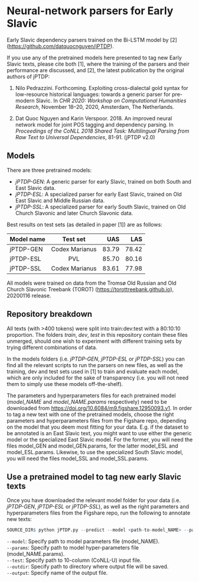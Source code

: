 # Neural-network parsers for Early Slavic

Early Slavic dependency parsers trained on the Bi-LSTM model by [2] (https://github.com/datquocnguyen/jPTDP).

If you use any of the pretrained models here presented to tag new Early Slavic texts, please cite both [1], where the training of the parsers and their performance are discussed, and [2], the latest publication by the original authors of jPTDP:

   1) Nilo Pedrazzini. Forthcoming. Exploiting cross-dialectal gold syntax for low-resource historical languages: towards a generic parser for pre-modern Slavic. In *CHR 2020: Workshop on Computational Humanities Research*, November 18–20, 2020, Amsterdam, The Netherlands.
   
   2) Dat Quoc Nguyen and Karin Verspoor. 2018. An improved neural network model for joint POS tagging and dependency parsing. In *Proceedings of the CoNLL 2018 Shared Task: Multilingual Parsing from Raw Text to Universal Dependencies*, 81-91. (jPTDP v2.0)
   
## Models

There are three pretrained models:
- *jPTDP-GEN*: A generic parser for early Slavic, trained on both South and East Slavic data.
- *jPTDP-ESL*: A specialized parser for early East Slavic, trained on Old East Slavic and Middle Russian data.
- *jPTDP-SSL*: A specialized parser for early South Slavic, trained on Old Church Slavonic and later Church Slavonic data.

Best results on test sets (as detailed in paper [1]) are as follows:

| Model name    | Test set        | UAS   | LAS   |
| ------------- |:-------------:  | -----:| -----:|
| jPTDP-GEN     | Codex Marianus  | 83.79 | 78.42 |
| jPTDP-ESL     | PVL             | 85.70 | 80.16 |
| jPTDP-SSL     | Codex Marianus  | 83.61 | 77.98 |

All models were trained on data from the Tromsø Old Russian and Old Church Slavonic Treebank (TOROT) (https://torottreebank.github.io), 20200116 release. 

## Repository breakdown
All texts (with >400 tokens) were split into train:dev:test with a 80:10:10 proportion. The folders *train*, *dev*, *test* in this repository contain these files unmerged, should one wish to experiment with different training sets by trying different combinations of data.

In the models folders (i.e. *jPTDP-GEN*, *jPTDP-ESL* or *jPTDP-SSL*) you can find all the relevant scripts to run the parsers on new files, as well as the training, dev and test sets used in [1] to train and evaluate each model, which are only included for the sake of transparency (i.e. you will not need them to simply use these models off-the-shelf). 

The parameters and hyperparameters files for each pretrained model (*model_NAME* and *model_NAME.params* respectively) need to be downloaded from https://doi.org/10.6084/m9.figshare.12950093.v1. In order to tag a new text with one of the pretrained models, choose the right parameters and hyperparameters files from the Figshare repo, depending on the model that you deem most fitting for your data. E.g. if the dataset to be annotated is an East Slavic text, you might want to use either the generic model or the specialized East Slavic model. For the former, you will need the files model_GEN and model_GEN.params, for the latter model_ESL and model_ESL.params. Likewise, to use the specialized South Slavic model, you will need the files model_SSL and model_SSL.params.

## Use a pretrained model to tag new early Slavic texts
Once you have downloaded the relevant model folder for your data (i.e. *jPTDP-GEN*, *jPTDP-ESL* or *jPTDP-SSL*), as well as the right parameters and hyperparameters files from the Figshare repo, run the following to annotate new texts:

 ```r 
SOURCE_DIR$ python jPTDP.py --predict --model <path-to-model_NAME> --params <path-to-model_LABEL.params> --test <path-to-input-conllu-file> --outdir <path-to-output-directory> --output <output-name.conllu>
```

`--model`: Specify path to model parameters file (model_NAME).<br/>
`--params`: Specify path to model hyper-parameters file (model_NAME.params).<br/>
`--test`: Specify path to 10-column (CoNLL-U) input file.<br/>
`--outdir`: Specify path to directory where output file will be saved.<br/>
`--output`: Specify name of the output file.<br/>
